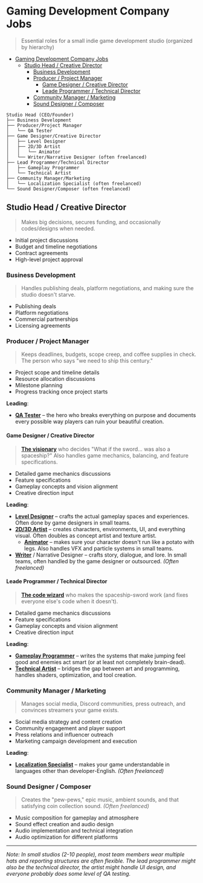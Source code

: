 # Gaming Development Company Jobs

> Essential roles for a small indie game development studio (organized by hierarchy)

- [Gaming Development Company Jobs](#gaming-development-company-jobs)
  - [Studio Head / Creative Director](#studio-head--creative-director)
    - [Business Development](#business-development)
    - [Producer / Project Manager](#producer--project-manager)
      - [Game Designer / Creative Director](#game-designer--creative-director)
      - [Leade Programmer / Technical Director](#leade-programmer--technical-director)
    - [Community Manager / Marketing](#community-manager--marketing)
    - [Sound Designer / Composer](#sound-designer--composer)

```
Studio Head (CEO/Founder)
├── Business Development
├── Producer/Project Manager
│   └── QA Tester
├── Game Designer/Creative Director
│   ├── Level Designer
│   ├── 2D/3D Artist
│   │   └── Animator
│   └── Writer/Narrative Designer (often freelanced)
├── Lead Programmer/Technical Director
│   ├── Gameplay Programmer
│   └── Technical Artist
├── Community Manager/Marketing
│   └── Localization Specialist (often freelanced)
└── Sound Designer/Composer (often freelanced)
```


## Studio Head / Creative Director

> Makes big decisions, secures funding, and occasionally codes/designs when needed.

- Initial project discussions
- Budget and timeline negotiations
- Contract agreements
- High-level project approval

### Business Development

> Handles publishing deals, platform negotiations, and making sure the studio doesn't starve.

- Publishing deals
- Platform negotiations
- Commercial partnerships
- Licensing agreements

### Producer / Project Manager

> Keeps deadlines, budgets, scope creep, and coffee supplies in check. The person who says "we need to ship this century."

- Project scope and timeline details
- Resource allocation discussions
- Milestone planning
- Progress tracking once project starts

**Leading**:
- **[QA Tester](./qa-tester.md)** – the hero who breaks everything on purpose and documents every possible way players can ruin your beautiful creation.

#### Game Designer / Creative Director

> **[The visionary](./game-designer.md)** who decides "What if the sword… was also a spaceship?" Also handles game mechanics, balancing, and feature specifications.

- Detailed game mechanics discussions
- Feature specifications
- Gameplay concepts and vision alignment
- Creative direction input

**Leading**:
  - **[Level Designer](./level-designer.md)** – crafts the actual gameplay spaces and experiences. Often done by game designers in small teams.
  - **[2D/3D Artist](./2d-3d-artist.md)** – creates characters, environments, UI, and everything visual. Often doubles as concept artist and texture artist.
    - **[Animator](./animator.md)** – makes sure your character doesn't run like a potato with legs. Also handles VFX and particle systems in small teams.
  - **[Writer](./writer.md)** / Narrative Designer – crafts story, dialogue, and lore. In small teams, often handled by the game designer or outsourced. *(Often freelanced)*

#### Leade Programmer / Technical Director

> **[The code wizard](./lead-programmer.md)** who makes the spaceship-sword work (and fixes everyone else's code when it doesn't).

- Detailed game mechanics discussions
- Feature specifications
- Gameplay concepts and vision alignment
- Creative direction input

**Leading**:
  - **[Gameplay Programmer](./gameplay-programmer.md)** – writes the systems that make jumping feel good and enemies act smart (or at least not completely brain-dead).
  - **[Technical Artist](./technical-artist.md)** – bridges the gap between art and programming, handles shaders, optimization, and tool creation.

### Community Manager / Marketing

> Manages social media, Discord communities, press outreach, and convinces streamers your game exists.

- Social media strategy and content creation
- Community engagement and player support
- Press relations and influencer outreach
- Marketing campaign development and execution

**Leading**:
  - **[Localization Specialist](./localization-specialist.md)** – makes your game understandable in languages other than developer-English. *(Often freelanced)*

### Sound Designer / Composer

> Creates the "pew-pews," epic music, ambient sounds, and that satisfying coin collection sound. *(Often freelanced)*

- Music composition for gameplay and atmosphere
- Sound effect creation and audio design
- Audio implementation and technical integration
- Audio optimization for different platforms

---

*Note: In small studios (2-10 people), most team members wear multiple hats and reporting structures are often flexible. The lead programmer might also be the technical director, the artist might handle UI design, and everyone probably does some level of QA testing.*
